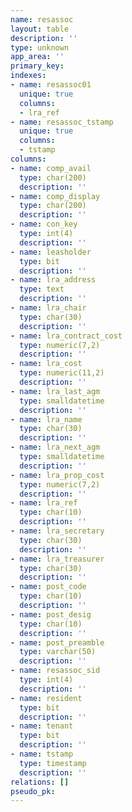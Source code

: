 ```yaml
---
name: resassoc
layout: table
description: ''
type: unknown
app_area: ''
primary_key: 
indexes:
- name: resassoc01
  unique: true
  columns:
  - lra_ref
- name: resassoc_tstamp
  unique: true
  columns:
  - tstamp
columns:
- name: comp_avail
  type: char(200)
  description: ''
- name: comp_display
  type: char(200)
  description: ''
- name: con_key
  type: int(4)
  description: ''
- name: leasholder
  type: bit
  description: ''
- name: lra_address
  type: text
  description: ''
- name: lra_chair
  type: char(30)
  description: ''
- name: lra_contract_cost
  type: numeric(7,2)
  description: ''
- name: lra_cost
  type: numeric(11,2)
  description: ''
- name: lra_last_agm
  type: smalldatetime
  description: ''
- name: lra_name
  type: char(30)
  description: ''
- name: lra_next_agm
  type: smalldatetime
  description: ''
- name: lra_prop_cost
  type: numeric(7,2)
  description: ''
- name: lra_ref
  type: char(10)
  description: ''
- name: lra_secretary
  type: char(30)
  description: ''
- name: lra_treasurer
  type: char(30)
  description: ''
- name: post_code
  type: char(10)
  description: ''
- name: post_desig
  type: char(10)
  description: ''
- name: post_preamble
  type: varchar(50)
  description: ''
- name: resassoc_sid
  type: int(4)
  description: ''
- name: resident
  type: bit
  description: ''
- name: tenant
  type: bit
  description: ''
- name: tstamp
  type: timestamp
  description: ''
relations: []
pseudo_pk: 
---
```


